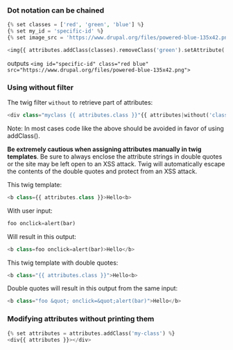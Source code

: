 ### Dot notation can be chained

```php
{% set classes = ['red', 'green', 'blue'] %}
{% set my_id = 'specific-id' %}
{% set image_src = 'https://www.drupal.org/files/powered-blue-135x42.png' %}

```

```php
<img{{ attributes.addClass(classes).removeClass('green').setAttribute('id', my_id).setAttribute('src', image_src) }}>

```

outputs `<img id="specific-id" class="red blue" src="https://www.drupal.org/files/powered-blue-135x42.png">`

### Using without filter

The twig filter `without` to retrieve part of attributes:

```php
<div class="myclass {{ attributes.class }}"{{ attributes|without('class') }}></div>

```

Note: In most cases code like the above should be avoided in favor of using addClass().

**Be extremely cautious when assigning attributes manually in twig templates**. Be sure to always enclose the attribute strings in double quotes or the site may be left open to an XSS attack. Twig will automatically escape the contents of the double quotes and protect from an XSS attack.

This twig template:

```php
<b class={{ attributes.class }}>Hello<b>
```

With user input:

```php
foo onclick=alert(bar)
```

Will result in this output:

```php
<b class=foo onclick=alert(bar)>Hello</b>
```

This twig template with double quotes:

```php
<b class="{{ attributes.class }}">Hello<b>
```

Double quotes will result in this output from the same input:

```php
<b class="foo &quot; onclick=&quot;alert(bar)">Hello</b>
```

### Modifying attributes without printing them

```php
{% set attributes = attributes.addClass('my-class') %}
<div{{ attributes }}></div>

```